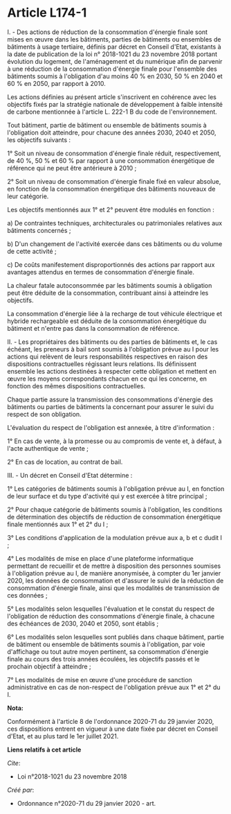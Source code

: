 # Article L174-1 

I. - Des actions de réduction de la consommation d'énergie finale sont mises en œuvre dans les bâtiments, parties de
bâtiments ou ensembles de bâtiments à usage tertiaire, définis par décret en Conseil d'Etat, existants à la date de
publication de la loi n° 2018-1021 du 23 novembre 2018 portant évolution du logement, de l'aménagement et du numérique afin
de parvenir à une réduction de la consommation d'énergie finale pour l'ensemble des bâtiments soumis à l'obligation d'au
moins 40 % en 2030, 50 % en 2040 et 60 % en 2050, par rapport à 2010.

Les actions définies au présent article s'inscrivent en cohérence avec les objectifs fixés par la stratégie nationale de
développement à faible intensité de carbone mentionnée à l'article L. 222-1 B du code de l'environnement.

Tout bâtiment, partie de bâtiment ou ensemble de bâtiments soumis à l'obligation doit atteindre, pour chacune des années
2030, 2040 et 2050, les objectifs suivants :

1° Soit un niveau de consommation d'énergie finale réduit, respectivement, de 40 %, 50 % et 60 % par rapport à une
consommation énergétique de référence qui ne peut être antérieure à 2010 ;

2° Soit un niveau de consommation d'énergie finale fixé en valeur absolue, en fonction de la consommation énergétique des
bâtiments nouveaux de leur catégorie.

Les objectifs mentionnés aux 1° et 2° peuvent être modulés en fonction :

a) De contraintes techniques, architecturales ou patrimoniales relatives aux bâtiments concernés ;

b) D'un changement de l'activité exercée dans ces bâtiments ou du volume de cette activité ;

c) De coûts manifestement disproportionnés des actions par rapport aux avantages attendus en termes de consommation d'énergie
finale.

La chaleur fatale autoconsommée par les bâtiments soumis à obligation peut être déduite de la consommation, contribuant ainsi
à atteindre les objectifs.

La consommation d'énergie liée à la recharge de tout véhicule électrique et hybride rechargeable est déduite de la
consommation énergétique du bâtiment et n'entre pas dans la consommation de référence.

II. - Les propriétaires des bâtiments ou des parties de bâtiments et, le cas échéant, les preneurs à bail sont soumis à
l'obligation prévue au I pour les actions qui relèvent de leurs responsabilités respectives en raison des dispositions
contractuelles régissant leurs relations. Ils définissent ensemble les actions destinées à respecter cette obligation et
mettent en œuvre les moyens correspondants chacun en ce qui les concerne, en fonction des mêmes dispositions contractuelles.

Chaque partie assure la transmission des consommations d'énergie des bâtiments ou parties de bâtiments la concernant pour
assurer le suivi du respect de son obligation.

L'évaluation du respect de l'obligation est annexée, à titre d'information :

1° En cas de vente, à la promesse ou au compromis de vente et, à défaut, à l'acte authentique de vente ;

2° En cas de location, au contrat de bail.

III. - Un décret en Conseil d'Etat détermine :

1° Les catégories de bâtiments soumis à l'obligation prévue au I, en fonction de leur surface et du type d'activité qui y est
exercée à titre principal ;

2° Pour chaque catégorie de bâtiments soumis à l'obligation, les conditions de détermination des objectifs de réduction de
consommation énergétique finale mentionnés aux 1° et 2° du I ;

3° Les conditions d'application de la modulation prévue aux a, b et c dudit I ;

4° Les modalités de mise en place d'une plateforme informatique permettant de recueillir et de mettre à disposition des
personnes soumises à l'obligation prévue au I, de manière anonymisée, à compter du 1er janvier 2020, les données de
consommation et d'assurer le suivi de la réduction de consommation d'énergie finale, ainsi que les modalités de transmission
de ces données ;

5° Les modalités selon lesquelles l'évaluation et le constat du respect de l'obligation de réduction des consommations
d'énergie finale, à chacune des échéances de 2030, 2040 et 2050, sont établis ;

6° Les modalités selon lesquelles sont publiés dans chaque bâtiment, partie de bâtiment ou ensemble de bâtiments soumis à
l'obligation, par voie d'affichage ou tout autre moyen pertinent, sa consommation d'énergie finale au cours des trois années
écoulées, les objectifs passés et le prochain objectif à atteindre ;

7° Les modalités de mise en œuvre d'une procédure de sanction administrative en cas de non-respect de l'obligation prévue aux
1° et 2° du I.

**Nota:**

Conformément à l'article 8 de l'ordonnance 2020-71 du 29 janvier 2020, ces dispositions entrent en vigueur à une date fixée
par décret en Conseil d'Etat, et au plus tard le 1er juillet 2021.

**Liens relatifs à cet article**

_Cite_:

  - Loi n°2018-1021 du 23 novembre 2018

_Créé par_:

  - Ordonnance n°2020-71 du 29 janvier 2020 - art.

